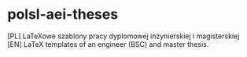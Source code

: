 # polsl-aei-theses

[PL] LaTeXowe szablony pracy dyplomowej inżynierskiej i magisterskiej
[EN] LaTeX templates of an engineer (BSC) and master thesis.
